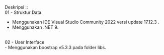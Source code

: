 Deskripsi ::<br />
01 - Struktur Data<br />
  - Menggunakan IDE Visual Studio Community 2022 versi update 17.12.3 .<br />
  - Menggunakan .NET 9.<br />
<br />
02 - User Interface<br />
  - Menggunakan boostrap v5.3.3 pada folder libs.
